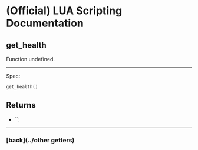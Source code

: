 
# (Official) LUA Scripting Documentation

## get_health

Function undefined.

___

Spec:

```lua
get_health()
```

## Returns

- ``: 

___

### [back](../other getters)
